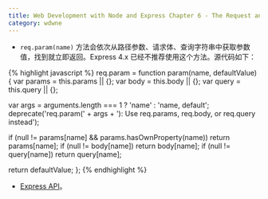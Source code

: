 ```yaml
---
title: Web Development with Node and Express Chapter 6 - The Request and Response Objects
category: wdwne
---
```


* `req.param(name)` 方法会依次从路径参数、请求体、查询字符串中获取参数值，找到就立即返回。Express 4.x 已经不推荐使用这个方法。源代码如下：

{% highlight javascript %}
req.param = function param(name, defaultValue) {
  var params = this.params || {};
  var body = this.body || {};
  var query = this.query || {};

  var args = arguments.length === 1
    ? 'name'
    : 'name, default';
  deprecate('req.param(' + args + '): Use req.params, req.body, or req.query instead');

  if (null != params[name] && params.hasOwnProperty(name)) return params[name];
  if (null != body[name]) return body[name];
  if (null != query[name]) return query[name];

  return defaultValue;
};
{% endhighlight %}

* [Express API](http://expressjs.com/en/api.html)。
